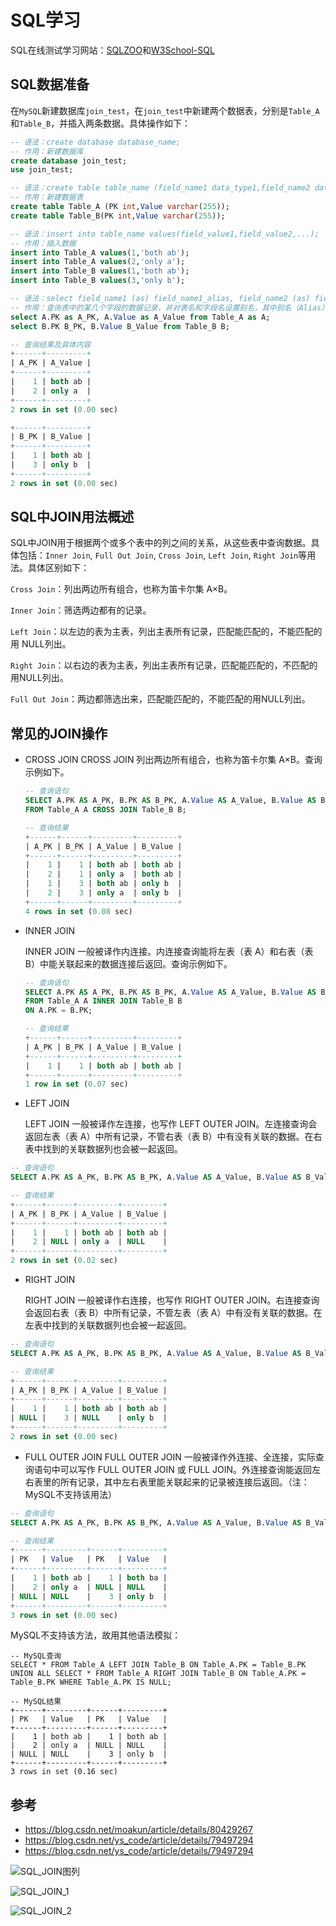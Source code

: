 # SQL学习

SQL在线测试学习网站：[SQLZOO](https://sqlzoo.net/wiki/SQL_Tutorial)和[W3School-SQL](http://www.w3school.com.cn/sql/index.asp)

## SQL数据准备

在`MySQL`新建数据库`join_test`，在`join_test`中新建两个数据表，分别是`Table_A`和`Table_B`，并插入两条数据。具体操作如下：

``` sql
-- 语法：create database database_name;
-- 作用：新建数据库
create database join_test;
use join_test;

-- 语法：create table table_name (field_name1 data_type1,field_name2 data_type2,...);
-- 作用：新建数据表
create table Table_A (PK int,Value varchar(255));
create table Table_B(PK int,Value varchar(255));

-- 语法：insert into table_name values(field_value1,field_value2,...);
-- 作用：插入数据
insert into Table_A values(1,'both ab');
insert into Table_A values(2,'only a');
insert into Table_B values(1,'both ab');
insert into Table_B values(3,'only b');
```

``` sql
-- 语法：select field_name1 (as) field_name1_alias, field_name2 (as) field_name2_alias from table_name (as) table_name_alias;
-- 作用：查询表中的某几个字段的数据记录，并对表名和字段名设置别名，其中别名（Alias）的关键字为as,一般可以省略。
select A.PK as A_PK, A.Value as A_Value from Table_A as A;
select B.PK B_PK, B.Value B_Value from Table_B B;

-- 查询结果及具体内容
+------+---------+
| A_PK | A_Value |
+------+---------+
|    1 | both ab |
|    2 | only a  |
+------+---------+
2 rows in set (0.00 sec)

+------+---------+
| B_PK | B_Value |
+------+---------+
|    1 | both ab |
|    3 | only b  |
+------+---------+
2 rows in set (0.00 sec)
```

## SQL中JOIN用法概述

SQL中JOIN用于根据两个或多个表中的列之间的关系，从这些表中查询数据。具体包括：`Inner Join`, `Full Out Join`, `Cross Join`, `Left Join`, `Right Join`等用法。具体区别如下：

`Cross Join`：列出两边所有组合，也称为笛卡尔集 A×B。

`Inner Join`：筛选两边都有的记录。

`Left Join`：以左边的表为主表，列出主表所有记录，匹配能匹配的，不能匹配的用 NULL列出。

`Right Join`：以右边的表为主表，列出主表所有记录，匹配能匹配的，不匹配的用NULL列出。

`Full Out Join`：两边都筛选出来，匹配能匹配的，不能匹配的用NULL列出。

## 常见的JOIN操作

* CROSS JOIN
  CROSS JOIN 列出两边所有组合，也称为笛卡尔集 A×B。查询示例如下。
  
  ``` sql
  -- 查询语句
  SELECT A.PK AS A_PK, B.PK AS B_PK, A.Value AS A_Value, B.Value AS B_Value
  FROM Table_A A CROSS JOIN Table_B B;
  
  -- 查询结果
  +------+------+---------+---------+
  | A_PK | B_PK | A_Value | B_Value |
  +------+------+---------+---------+
  |    1 |    1 | both ab | both ab |
  |    2 |    1 | only a  | both ab |
  |    1 |    3 | both ab | only b  |
  |    2 |    3 | only a  | only b  |
  +------+------+---------+---------+
  4 rows in set (0.08 sec)
  ```



* INNER JOIN

  INNER JOIN 一般被译作内连接。内连接查询能将左表（表 A）和右表（表 B）中能关联起来的数据连接后返回。查询示例如下。
   
  ``` sql
  -- 查询语句
  SELECT A.PK AS A_PK, B.PK AS B_PK, A.Value AS A_Value, B.Value AS B_Value
  FROM Table_A A INNER JOIN Table_B B
  ON A.PK = B.PK;
  
  -- 查询结果
  +------+------+---------+---------+
  | A_PK | B_PK | A_Value | B_Value |
  +------+------+---------+---------+
  |    1 |    1 | both ab | both ab |
  +------+------+---------+---------+
  1 row in set (0.07 sec)
  ```
 
 * LEFT JOIN
 
   LEFT JOIN 一般被译作左连接，也写作 LEFT OUTER JOIN。左连接查询会返回左表（表 A）中所有记录，不管右表（表 B）中有没有关联的数据。在右表中找到的关联数据列也会被一起返回。
   
 ```sql
 -- 查询语句
 SELECT A.PK AS A_PK, B.PK AS B_PK, A.Value AS A_Value, B.Value AS B_Value FROM Table_A A LEFT JOIN Table_B B ON A.PK = B.PK;

 -- 查询结果
 +------+------+---------+---------+
 | A_PK | B_PK | A_Value | B_Value |
 +------+------+---------+---------+
 |    1 |    1 | both ab | both ab |
 |    2 | NULL | only a  | NULL    |
 +------+------+---------+---------+
 2 rows in set (0.02 sec)
 ```
 
* RIGHT JOIN

  RIGHT JOIN 一般被译作右连接，也写作 RIGHT OUTER JOIN。右连接查询会返回右表（表 B）中所有记录，不管左表（表 A）中有没有关联的数据。在左表中找到的关联数据列也会被一起返回。
  
``` sql
-- 查询语句
SELECT A.PK AS A_PK, B.PK AS B_PK, A.Value AS A_Value, B.Value AS B_Value FROM Table_A A RIGHT JOIN Table_B B ON A.PK = B.PK;

-- 查询结果
+------+------+---------+---------+
| A_PK | B_PK | A_Value | B_Value |
+------+------+---------+---------+
|    1 |    1 | both ab | both ab |
| NULL |    3 | NULL    | only b  |
+------+------+---------+---------+
2 rows in set (0.00 sec)
```

* FULL OUTER JOIN
  FULL OUTER JOIN 一般被译作外连接、全连接，实际查询语句中可以写作 FULL OUTER JOIN 或 FULL JOIN。外连接查询能返回左右表里的所有记录，其中左右表里能关联起来的记录被连接后返回。（注：MySQL不支持该用法）
  
 ``` sql
 -- 查询语句
SELECT A.PK AS A_PK, B.PK AS B_PK, A.Value AS A_Value, B.Value AS B_Value FROM Table_A A FULL OUTER JOIN Table_B B ON A.PK = B.PK;
 
 -- 查询结果
+------+---------+------+---------+
| PK   | Value   | PK   | Value   |
+------+---------+------+---------+
|    1 | both ab |    1 | both ba |
|    2 | only a  | NULL | NULL    |
| NULL | NULL    |    3 | only b  |
+------+---------+------+---------+
3 rows in set (0.00 sec)
 ```
 
 MySQL不支持该方法，故用其他语法模拟：
 
 ```
 -- MySQL查询
 SELECT * FROM Table_A LEFT JOIN Table_B ON Table_A.PK = Table_B.PK UNION ALL SELECT * FROM Table_A RIGHT JOIN Table_B ON Table_A.PK = Table_B.PK WHERE Table_A.PK IS NULL;
 
 -- MySQL结果
 +------+---------+------+---------+
| PK   | Value   | PK   | Value   |
+------+---------+------+---------+
|    1 | both ab |    1 | both ab |
|    2 | only a  | NULL | NULL    |
| NULL | NULL    |    3 | only b  |
+------+---------+------+---------+
3 rows in set (0.16 sec)
 
 ```
## 参考
* https://blog.csdn.net/moakun/article/details/80429267
* https://blog.csdn.net/ys_code/article/details/79497294
* https://blog.csdn.net/ys_code/article/details/79497294

![SQL_JOIN图列](https://img-blog.csdnimg.cn/20181107162131341.jpg?x-oss-process=image/watermark,type_ZmFuZ3poZW5naGVpdGk,shadow_10,text_aHR0cHM6Ly9ibG9nLmNzZG4ubmV0L20wXzM4MDYzMTcy,size_16,color_FFFFFF,t_70)

![SQL_JOIN_1](https://img-blog.csdn.net/20170426144430691?watermark/2/text/aHR0cDovL2Jsb2cuY3Nkbi5uZXQvZnJ5Y24=/font/5a6L5L2T/fontsize/400/fill/I0JBQkFCMA==/dissolve/70/gravity/Center)

![SQL_JOIN_2](https://img-blog.csdn.net/20170426144540551?watermark/2/text/aHR0cDovL2Jsb2cuY3Nkbi5uZXQvZnJ5Y24=/font/5a6L5L2T/fontsize/400/fill/I0JBQkFCMA==/dissolve/70/gravity/Center)
